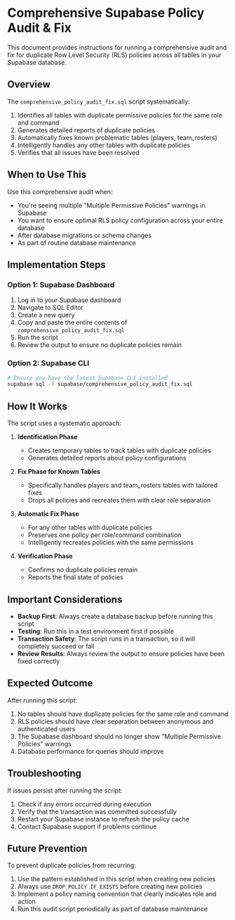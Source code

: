 # Comprehensive Supabase Policy Audit & Fix

This document provides instructions for running a comprehensive audit and fix for duplicate Row Level Security (RLS) policies across all tables in your Supabase database.

## Overview

The `comprehensive_policy_audit_fix.sql` script systematically:

1. Identifies all tables with duplicate permissive policies for the same role and command
2. Generates detailed reports of duplicate policies
3. Automatically fixes known problematic tables (players, team_rosters)
4. Intelligently handles any other tables with duplicate policies
5. Verifies that all issues have been resolved

## When to Use This

Use this comprehensive audit when:

- You're seeing multiple "Multiple Permissive Policies" warnings in Supabase
- You want to ensure optimal RLS policy configuration across your entire database
- After database migrations or schema changes
- As part of routine database maintenance

## Implementation Steps

### Option 1: Supabase Dashboard

1. Log in to your Supabase dashboard
2. Navigate to SQL Editor
3. Create a new query
4. Copy and paste the entire contents of `comprehensive_policy_audit_fix.sql`
5. Run the script
6. Review the output to ensure no duplicate policies remain

### Option 2: Supabase CLI

```bash
# Ensure you have the latest Supabase CLI installed
supabase sql -f supabase/comprehensive_policy_audit_fix.sql
```

## How It Works

The script uses a systematic approach:

1. **Identification Phase**
   - Creates temporary tables to track tables with duplicate policies
   - Generates detailed reports about policy configurations

2. **Fix Phase for Known Tables**
   - Specifically handles players and team_rosters tables with tailored fixes
   - Drops all policies and recreates them with clear role separation

3. **Automatic Fix Phase**
   - For any other tables with duplicate policies
   - Preserves one policy per role/command combination
   - Intelligently recreates policies with the same permissions

4. **Verification Phase**
   - Confirms no duplicate policies remain
   - Reports the final state of policies

## Important Considerations

- **Backup First**: Always create a database backup before running this script
- **Testing**: Run this in a test environment first if possible
- **Transaction Safety**: The script runs in a transaction, so it will completely succeed or fail
- **Review Results**: Always review the output to ensure policies have been fixed correctly

## Expected Outcome

After running this script:

1. No tables should have duplicate policies for the same role and command
2. RLS policies should have clear separation between anonymous and authenticated users
3. The Supabase dashboard should no longer show "Multiple Permissive Policies" warnings
4. Database performance for queries should improve

## Troubleshooting

If issues persist after running the script:

1. Check if any errors occurred during execution
2. Verify that the transaction was committed successfully
3. Restart your Supabase instance to refresh the policy cache
4. Contact Supabase support if problems continue

## Future Prevention

To prevent duplicate policies from recurring:

1. Use the pattern established in this script when creating new policies
2. Always use `DROP POLICY IF EXISTS` before creating new policies
3. Implement a policy naming convention that clearly indicates role and action
4. Run this audit script periodically as part of database maintenance
